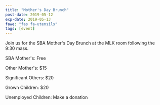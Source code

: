 ```yaml
---
title: "Mother's Day Brunch"
post-date: 2019-05-12
exp-date: 2019-05-13
fawe: "fas fa-utensils"
tags: [event]
---
```

Join us for the SBA Mother's Day Brunch at the MLK room following the 9:30 mass. 

SBA Mother's: Free

Other Mother's: $15

Significant Others: $20

Grown Children: $20

Unemployed Children: Make a donation